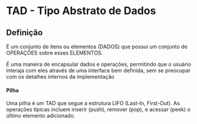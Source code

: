 # TAD - Tipo Abstrato de Dados 

## Definição
É um conjunto de itens ou elementos (DADOS) que possui um conjunto de OPERAÇÕES sobre esses ELEMENTOS.

É uma maneira de encapsular dados e operações, permitindo que o usuário interaja com eles através de uma interface bem definida, sem se preocupar com os detalhes internos da implementação

#### Pilha
Uma pilha é um TAD que segue a estrutura LIFO (Last-In, First-Out). As operações típicas incluem inserir (push), remover (pop), e acessar (peek) o último elemento adicionado. 